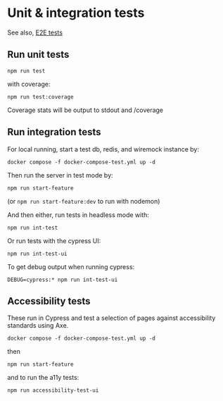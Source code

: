 # Unit & integration tests

See also, [E2E tests](./e2e-tests.md)

## Run unit tests

`npm run test`

with coverage:

`npm run test:coverage`

Coverage stats will be output to stdout and /coverage

## Run integration tests

For local running, start a test db, redis, and wiremock instance by:

```
docker compose -f docker-compose-test.yml up -d
```

Then run the server in test mode by:

```
npm run start-feature
```

(or `npm run start-feature:dev` to run with nodemon)

And then either, run tests in headless mode with:

```
npm run int-test
```

Or run tests with the cypress UI:

```
npm run int-test-ui
```

To get debug output when running cypress:

`DEBUG=cypress:* npm run int-test-ui`

## Accessibility tests

These run in Cypress and test a selection of pages against accessibility standards using Axe.

```
docker compose -f docker-compose-test.yml up -d
```

then 

```
npm run start-feature
```

and to run the a11y tests:

```
npm run accessibility-test-ui
```